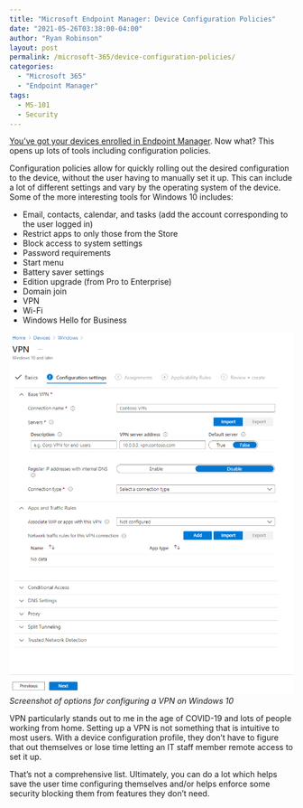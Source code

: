 ```yaml
---
title: "Microsoft Endpoint Manager: Device Configuration Policies"
date: "2021-05-26T03:38:00-04:00"
author: "Ryan Robinson"
layout: post
permalink: /microsoft-365/device-configuration-policies/
categories:
  - "Microsoft 365"
  - "Endpoint Manager"
tags:
  - MS-101
  - Security
---
```


[You’ve got your devices enrolled in Endpoint Manager](/microsoft-365/enrolling-devices-in-endpoint-manager/). Now what? This opens up lots of tools including configuration policies.

Configuration policies allow for quickly rolling out the desired configuration to the device, without the user having to manually set it up. This can include a lot of different settings and vary by the operating system of the device. Some of the more interesting tools for Windows 10 includes:

- Email, contacts, calendar, and tasks (add the account corresponding to the user logged in)
- Restrict apps to only those from the Store
- Block access to system settings
- Password requirements
- Start menu
- Battery saver settings
- Edition upgrade (from Pro to Enterprise)
- Domain join
- VPN
- Wi-Fi
- Windows Hello for Business

![](/assets/img/2021/05/VPN-Device-Config.png)
_Screenshot of options for configuring a VPN on Windows 10_

VPN particularly stands out to me in the age of COVID-19 and lots of people working from home. Setting up a VPN is not something that is intuitive to most users. With a device configuration profile, they don’t have to figure that out themselves or lose time letting an IT staff member remote access to set it up.

That’s not a comprehensive list. Ultimately, you can do a lot which helps save the user time configuring themselves and/or helps enforce some security blocking them from features they don’t need.
